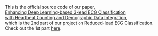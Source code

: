 This is the official source code of our paper, <br />
[Enhancing Deep Learning-based 3-lead ECG Classification <br />with Heartbeat Counting and Demographic Data Integration](https://arxiv.org/abs/2208.07088), <br />
which is the 2nd part of our project on Reduced-lead ECG Classification. Check out the 1st part [here](https://github.com/lhkhiem28/LightX3ECG). 
